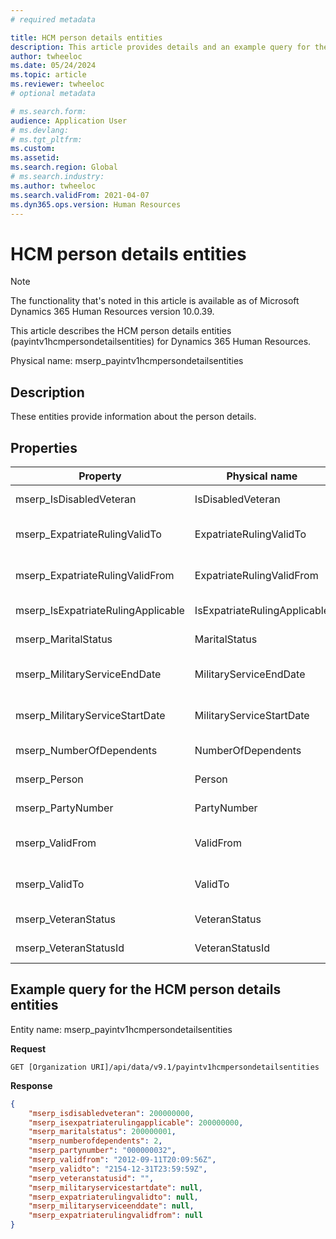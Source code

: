 ```yaml
---
# required metadata

title: HCM person details entities
description: This article provides details and an example query for the HCM person details entities in Microsoft Dynamics 365 Human Resources.
author: twheeloc
ms.date: 05/24/2024
ms.topic: article
ms.reviewer: twheeloc
# optional metadata

# ms.search.form: 
audience: Application User
# ms.devlang: 
# ms.tgt_pltfrm: 
ms.custom: 
ms.assetid: 
ms.search.region: Global
# ms.search.industry: 
ms.author: twheeloc
ms.search.validFrom: 2021-04-07
ms.dyn365.ops.version: Human Resources
---
```


# HCM person details entities

> [!NOTE]
> The functionality that's noted in this article is available as of Microsoft Dynamics 365 Human Resources version 10.0.39.

This article describes the HCM person details entities (payintv1hcmpersondetailsentities) for Dynamics 365 Human Resources.

Physical name: mserp\_payintv1hcmpersondetailsentities

## Description

These entities provide information about the person details.

## Properties

| Property | Physical name | Type | Use | 
|---|---|---|---|
| mserp\_IsDisabledVeteran | IsDisabledVeteran | Enum | Read-only |
| mserp\_ExpatriateRulingValidTo | ExpatriateRulingValidTo | Date time offset | Read-only |
| mserp\_ExpatriateRulingValidFrom | ExpatriateRulingValidFrom | Date time offset | Read-only |
| mserp\_IsExpatriateRulingApplicable | IsExpatriateRulingApplicable | Enum | Read-only |
| mserp\_MaritalStatus | MaritalStatus | Enum | Read-only |
| mserp\_MilitaryServiceEndDate | MilitaryServiceEndDate | Date time offset | Read-only |
| mserp\_MilitaryServiceStartDate | MilitaryServiceStartDate | Date time offset | Read-only |
| mserp\_NumberOfDependents | NumberOfDependents | Int | Read-only |
| mserp\_Person | Person | Int64 | Read-only |
| mserp\_PartyNumber | PartyNumber | String | Read-only |
| mserp\_ValidFrom | ValidFrom | Date time offset | Read-only |
| mserp\_ValidTo | ValidTo | Date time offset | Read-only |
| mserp\_VeteranStatus | VeteranStatus | Int64 | Read-only |
| mserp\_VeteranStatusId | VeteranStatusId | | Read-only |

## Example query for the HCM person details entities

Entity name: mserp\_payintv1hcmpersondetailsentities

**Request**

```HTTP
GET [Organization URI]/api/data/v9.1/payintv1hcmpersondetailsentities
```

**Response**

```JSON
{
    "mserp_isdisabledveteran": 200000000,
    "mserp_isexpatriaterulingapplicable": 200000000,
    "mserp_maritalstatus": 200000001,
    "mserp_numberofdependents": 2,
    "mserp_partynumber": "000000032",
    "mserp_validfrom": "2012-09-11T20:09:56Z",
    "mserp_validto": "2154-12-31T23:59:59Z",
    "mserp_veteranstatusid": "",
    "mserp_militaryservicestartdate": null,
    "mserp_expatriaterulingvalidto": null,
    "mserp_militaryserviceenddate": null,
    "mserp_expatriaterulingvalidfrom": null
}
```
